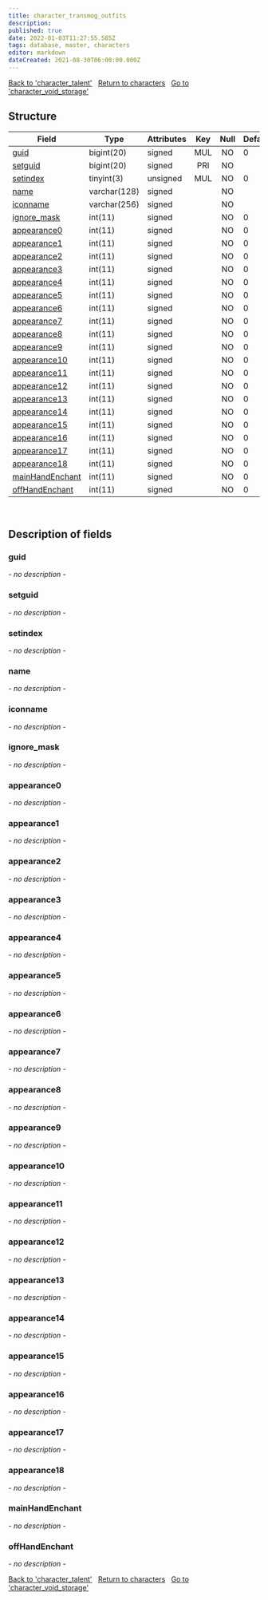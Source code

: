 ```yaml
---
title: character_transmog_outfits
description: 
published: true
date: 2022-01-03T11:27:55.585Z
tags: database, master, characters
editor: markdown
dateCreated: 2021-08-30T06:00:00.000Z
---
```


<a href="https://trinitycore.info/en/database/master/characters/character_talent" class="mt-5 v-btn v-btn--depressed v-btn--flat v-btn--outlined theme--light v-size--default darkblue--text text--lighten-3"><span class="v-btn__content"><i aria-hidden="true" class="v-icon notranslate v-icon--left mdi mdi-arrow-left theme--light"></i><span>Back to 'character_talent'</span></span></a>&nbsp;&nbsp;&nbsp;<a href="https://trinitycore.info/en/database/master/characters/home" class="mt-5 v-btn v-btn--depressed v-btn--flat v-btn--outlined theme--light v-size--default darkblue--text text--lighten-3"><span class="v-btn__content"><i aria-hidden="true" class="v-icon notranslate v-icon--left mdi mdi-home-outline theme--light"></i><span>Return to characters</span></span></a>&nbsp;&nbsp;&nbsp;<a href="https://trinitycore.info/en/database/master/characters/character_void_storage" class="mt-5 v-btn v-btn--depressed v-btn--flat v-btn--outlined theme--light v-size--default darkblue--text text--lighten-3"><span class="v-btn__content"><span>Go to 'character_void_storage'</span><i aria-hidden="true" class="v-icon notranslate v-icon--right mdi mdi-arrow-right theme--light"></i></span></a>

## Structure

| Field | Type | Attributes | Key | Null | Default | Extra | Comment |
| --- | --- | --- | :---: | :---: | --- | --- | --- |
| [guid](#guid) | bigint(20) | signed | MUL | NO | 0 |  |  |
| [setguid](#setguid) | bigint(20) | signed | PRI | NO |  | auto_increment |  |
| [setindex](#setindex) | tinyint(3) | unsigned | MUL | NO | 0 |  |  |
| [name](#name) | varchar(128) | signed |  | NO |  |  |  |
| [iconname](#iconname) | varchar(256) | signed |  | NO |  |  |  |
| [ignore_mask](#ignore_mask) | int(11) | signed |  | NO | 0 |  |  |
| [appearance0](#appearance0) | int(11) | signed |  | NO | 0 |  |  |
| [appearance1](#appearance1) | int(11) | signed |  | NO | 0 |  |  |
| [appearance2](#appearance2) | int(11) | signed |  | NO | 0 |  |  |
| [appearance3](#appearance3) | int(11) | signed |  | NO | 0 |  |  |
| [appearance4](#appearance4) | int(11) | signed |  | NO | 0 |  |  |
| [appearance5](#appearance5) | int(11) | signed |  | NO | 0 |  |  |
| [appearance6](#appearance6) | int(11) | signed |  | NO | 0 |  |  |
| [appearance7](#appearance7) | int(11) | signed |  | NO | 0 |  |  |
| [appearance8](#appearance8) | int(11) | signed |  | NO | 0 |  |  |
| [appearance9](#appearance9) | int(11) | signed |  | NO | 0 |  |  |
| [appearance10](#appearance10) | int(11) | signed |  | NO | 0 |  |  |
| [appearance11](#appearance11) | int(11) | signed |  | NO | 0 |  |  |
| [appearance12](#appearance12) | int(11) | signed |  | NO | 0 |  |  |
| [appearance13](#appearance13) | int(11) | signed |  | NO | 0 |  |  |
| [appearance14](#appearance14) | int(11) | signed |  | NO | 0 |  |  |
| [appearance15](#appearance15) | int(11) | signed |  | NO | 0 |  |  |
| [appearance16](#appearance16) | int(11) | signed |  | NO | 0 |  |  |
| [appearance17](#appearance17) | int(11) | signed |  | NO | 0 |  |  |
| [appearance18](#appearance18) | int(11) | signed |  | NO | 0 |  |  |
| [mainHandEnchant](#mainhandenchant) | int(11) | signed |  | NO | 0 |  |  |
| [offHandEnchant](#offhandenchant) | int(11) | signed |  | NO | 0 |  |  |
&nbsp;
## Description of fields

### guid
*- no description -*
&nbsp;

### setguid
*- no description -*
&nbsp;

### setindex
*- no description -*
&nbsp;

### name
*- no description -*
&nbsp;

### iconname
*- no description -*
&nbsp;

### ignore_mask
*- no description -*
&nbsp;

### appearance0
*- no description -*
&nbsp;

### appearance1
*- no description -*
&nbsp;

### appearance2
*- no description -*
&nbsp;

### appearance3
*- no description -*
&nbsp;

### appearance4
*- no description -*
&nbsp;

### appearance5
*- no description -*
&nbsp;

### appearance6
*- no description -*
&nbsp;

### appearance7
*- no description -*
&nbsp;

### appearance8
*- no description -*
&nbsp;

### appearance9
*- no description -*
&nbsp;

### appearance10
*- no description -*
&nbsp;

### appearance11
*- no description -*
&nbsp;

### appearance12
*- no description -*
&nbsp;

### appearance13
*- no description -*
&nbsp;

### appearance14
*- no description -*
&nbsp;

### appearance15
*- no description -*
&nbsp;

### appearance16
*- no description -*
&nbsp;

### appearance17
*- no description -*
&nbsp;

### appearance18
*- no description -*
&nbsp;

### mainHandEnchant
*- no description -*
&nbsp;

### offHandEnchant
*- no description -*
&nbsp;

<a href="https://trinitycore.info/en/database/master/characters/character_talent" class="mt-5 v-btn v-btn--depressed v-btn--flat v-btn--outlined theme--light v-size--default darkblue--text text--lighten-3"><span class="v-btn__content"><i aria-hidden="true" class="v-icon notranslate v-icon--left mdi mdi-arrow-left theme--light"></i><span>Back to 'character_talent'</span></span></a>&nbsp;&nbsp;&nbsp;<a href="https://trinitycore.info/en/database/master/characters/home" class="mt-5 v-btn v-btn--depressed v-btn--flat v-btn--outlined theme--light v-size--default darkblue--text text--lighten-3"><span class="v-btn__content"><i aria-hidden="true" class="v-icon notranslate v-icon--left mdi mdi-home-outline theme--light"></i><span>Return to characters</span></span></a>&nbsp;&nbsp;&nbsp;<a href="https://trinitycore.info/en/database/master/characters/character_void_storage" class="mt-5 v-btn v-btn--depressed v-btn--flat v-btn--outlined theme--light v-size--default darkblue--text text--lighten-3"><span class="v-btn__content"><span>Go to 'character_void_storage'</span><i aria-hidden="true" class="v-icon notranslate v-icon--right mdi mdi-arrow-right theme--light"></i></span></a>

